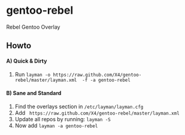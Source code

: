 gentoo-rebel
============

Rebel Gentoo Overlay

## Howto

#### A) Quick & Dirty

1. Run ```layman -o https://raw.github.com/X4/gentoo-rebel/master/layman.xml  -f -a gentoo-rebel```

#### B) Sane and Standard

1. Find the overlays section in ```/etc/layman/layman.cfg```
2. Add ``` https://raw.github.com/X4/gentoo-rebel/master/layman.xml```
3. Update all repos by running: ```layman -S```
4. Now add ```layman -a gentoo-rebel```

